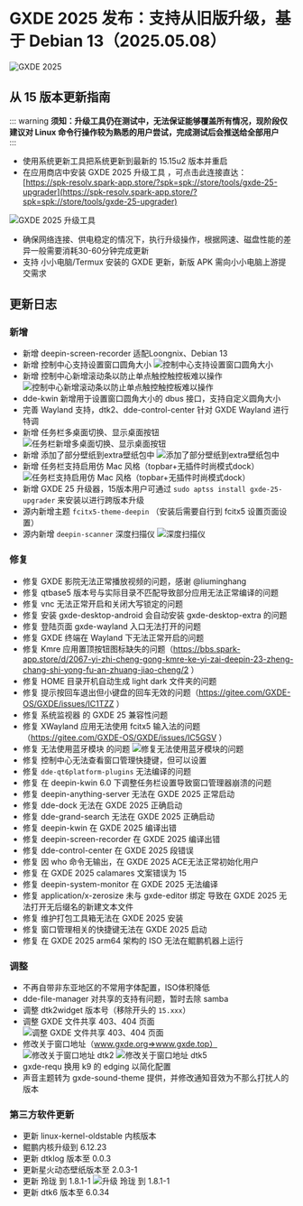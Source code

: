 # GXDE 2025 发布：支持从旧版升级，基于 Debian 13（2025.05.08）

![GXDE 2025](/news/2025/2025.jpg)

## 从 15 版本更新指南

::: warning
**须知：升级工具仍在测试中，无法保证能够覆盖所有情况，现阶段仅建议对 Linux 命令行操作较为熟悉的用户尝试，完成测试后会推送给全部用户**  
:::

* 使用系统更新工具把系统更新到最新的 15.15u2 版本并重启  
* 在应用商店中安装 GXDE 2025 升级工具 ，可点击此连接直达：  
  [https://spk-resolv.spark-app.store/?spk=spk://store/tools/gxde-25-upgrader](https://spk-resolv.spark-app.store/?spk=spk://store/tools/gxde-25-upgrader)

![GXDE 2025 升级工具](/news/2025/gxde-25-upgrader.jpg)

* 确保网络连接、供电稳定的情况下，执行升级操作，根据网速、磁盘性能的差异一般需要消耗30-60分钟完成更新
* 支持 小小电脑/Termux 安装的 GXDE 更新，新版 APK 需向小小电脑上游提交需求

## 更新日志

### 新增

* 新增 deepin-screen-recorder 适配Loongnix、Debian 13
* 新增 控制中心支持设置窗口圆角大小
  ![控制中心支持设置窗口圆角大小](/news/2025/radius.jpg)
* 新增 控制中心新增滚动条以防止单点触控触控板难以操作
  ![控制中心新增滚动条以防止单点触控触控板难以操作](/news/2025/scrollbar.jpg)
* dde-kwin 新增用于设置窗口圆角大小的 dbus 接口，支持自定义圆角大小
* 完善 Wayland 支持，dtk2、dde-control-center 针对 GXDE Wayland 进行特调
* 新增 任务栏多桌面切换、显示桌面按钮
  ![任务栏新增多桌面切换、显示桌面按钮](/news/2025/mult.jpg)
* 新增 添加了部分壁纸到extra壁纸包中
  ![添加了部分壁纸到extra壁纸包中](/news/2025/wallpapers.jpg)
* 新增 任务栏支持启用仿 Mac 风格（topbar+无插件时尚模式dock）
  ![任务栏支持启用仿 Mac 风格（topbar+无插件时尚模式dock）](/news/2025/dock-mode.jpg)
* 新增 GXDE 25 升级器，15版本用户可通过 `sudo aptss install gxde-25-upgrader` 来安装以进行跨版本升级
* 源内新增主题 `fcitx5-theme-deepin` （安装后需要自行到 fcitx5 设置页面设置）
* 源内新增 `deepin-scanner` 深度扫描仪
  ![深度扫描仪](/news/2025/deepin-scanner.jpg)

### 修复

* 修复 GXDE 影院无法正常播放视频的问题，感谢 @liuminghang
* 修复 qtbase5 版本号与实际目录不匹配导致部分应用无法正常编译的问题
* 修复 vnc 无法正常开启和关闭大写锁定的问题
* 修复 安装 gxde-desktop-android 会自动安装 gxde-desktop-extra 的问题
* 修复 登陆页面 gxde-wayland 入口无法打开的问题
* 修复 GXDE 终端在 Wayland 下无法正常开启的问题
* 修复 Kmre 应用置顶按钮图标缺失的问题（https://bbs.spark-app.store/d/2067-yi-zhi-cheng-gong-kmre-ke-yi-zai-deepin-23-zheng-chang-shi-yong-fu-an-zhuang-jiao-cheng/2 ）
* 修复 HOME 目录开机自动生成 light dark 文件夹的问题
* 修复 提示按回车退出但小键盘的回车无效的问题（https://gitee.com/GXDE-OS/GXDE/issues/IC1TZZ ）
* 修复 系统监视器 的 GXDE 25 兼容性问题
* 修复 XWayland 应用无法使用 fcitx5 输入法的问题（https://gitee.com/GXDE-OS/GXDE/issues/IC5GSV ）
* 修复 无法使用蓝牙模块 的问题
  ![修复无法使用蓝牙模块的问题](/news/2025/bluetooth.jpg)
* 修复 控制中心无法查看窗口管理快捷键，但可以设置
* 修复 `dde-qt6platform-plugins` 无法编译的问题
* 修复 在 deepin-kwin 6.0 下调整任务栏设置导致窗口管理器崩溃的问题
* 修复 deepin-anything-server 无法在 GXDE 2025 正常启动
* 修复 dde-dock 无法在 GXDE 2025 正确启动
* 修复 dde-grand-search 无法在 GXDE 2025 正确启动
* 修复 deepin-kwin 在 GXDE 2025 编译出错
* 修复 deepin-screen-recorder 在 GXDE 2025 编译出错
* 修复 dde-control-center 在 GXDE 2025 段错误
* 修复 因 who 命令无输出，在 GXDE 2025 ACE无法正常初始化用户
* 修复 在 GXDE 2025 calamares 文案错误为 15
* 修复 deepin-system-monitor 在 GXDE 2025 无法编译
* 修复 application/x-zerosize 未与 gxde-editor 绑定 导致在 GXDE 2025 无法打开无后缀名的新建文本文件
* 修复 维护打包工具箱无法在 GXDE 2025 安装
* 修复 窗口管理相关的快捷键无法在 GXDE 2025 启动
* 修复 在 GXDE 2025 arm64 架构的 ISO 无法在鲲鹏机器上运行

### 调整

* 不再自带非东亚地区的不常用字体配置，ISO体积降低
* dde-file-manager 对共享的支持有问题，暂时去除 samba
* 调整 dtk2widget 版本号（移除开头的 `15.xxx`）
* 调整 GXDE 文件共享 403、404 页面
  ![调整 GXDE 文件共享 403、404 页面](/news/2025/404.jpg)
* 修改关于窗口地址（www.gxde.org=>www.gxde.top）
  ![修改关于窗口地址 dtk2](/news/2025/about-dtk2.jpg)
  ![修改关于窗口地址 dtk5](/news/2025/about-dtk5.jpg)
* gxde-requ 换用 k9 的 edging 以简化配置
* 声音主题转为 gxde-sound-theme 提供，并修改通知音效为不那么打扰人的版本

### 第三方软件更新

* 更新 linux-kernel-oldstable 内核版本
* 鲲鹏内核升级到 6.12.23
* 更新 dtklog 版本至 0.0.3
* 更新星火动态壁纸版本至 2.0.3-1
* 更新 玲珑 到 1.8.1-1
  ![升级 玲珑 到 1.8.1-1](/news/2025/linglong.jpg)
* 更新 dtk6 版本至 6.0.34
